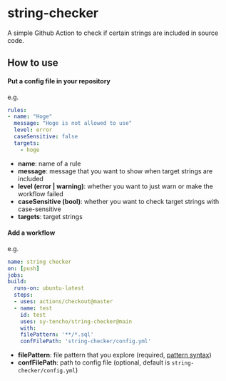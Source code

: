 # string-checker
A simple Github Action to check if certain strings are included in source code.

## How to use
#### Put a config file in your repository

e.g.
```yml
rules:
- name: "Hoge"
  message: "Hoge is not allowed to use"
  level: error
  caseSensitive: false
  targets:
    - hoge
```

- **name**: name of a rule
- **message**: message that you want to show when target strings are included
- **level (error | warning)**: whether you want to just warn or make the workflow failed
- **caseSensitive (bool)**: whether you want to check target strings with case-sensitive
- **targets**: target strings

#### Add a workflow

e.g.
```yml
name: string checker
on: [push]
jobs:
build:
  runs-on: ubuntu-latest
  steps:
  - uses: actions/checkout@master
  - name: test
    id: test
    uses: sy-tencho/string-checker@main
    with:
    filePattern: '**/*.sql'
    confFilePath: 'string-checker/config.yml'
```

- **filePattern**: file pattern that you explore (required, [pattern syntax](https://pkg.go.dev/path/filepath#Match))
- **confFilePath**: path to config file (optional, default is `string-checker/config.yml`)
